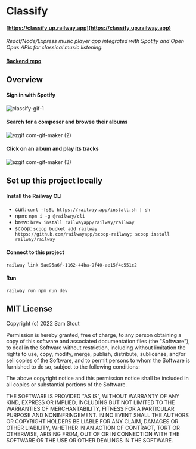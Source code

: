 # Classify
#### [https://classify.up.railway.app](https://classify.up.railway.app)
_React/Node/Express music player app integrated with Spotify and Open Opus APIs for classical music listening._

#### [Backend repo](https://github.com/samuelwstout/classify-backend-deploy)

## Overview
#### Sign in with Spotify
![classify-gif-1](https://user-images.githubusercontent.com/63696062/204559876-fc7c2082-dea9-4794-b667-e2b5413ecd64.gif)
#### Search for a composer and browse their albums
![ezgif com-gif-maker (2)](https://user-images.githubusercontent.com/63696062/204560363-ec106e0c-5162-451c-8547-a38ab3ba238d.gif)
#### Click on an album and play its tracks
![ezgif com-gif-maker (3)](https://user-images.githubusercontent.com/63696062/204560779-4c4d2ec9-d34e-431d-9dea-02ff4c38ce64.gif)
## Set up this project locally

#### Install the Railway CLI
- curl: `curl -fsSL https://railway.app/install.sh | sh`
- npm: `npm i -g @railway/cli`
- brew: `brew install railwayapp/railway/railway`
- scoop: `scoop bucket add railway https://github.com/railwayapp/scoop-railway; scoop install railway/railway`

#### Connect to this project
```
railway link 5ae95a6f-1162-44ba-9f40-ae15f4c551c2
```

#### Run
```
railway run npm run dev
```

## MIT License

Copyright (c) 2022 Sam Stout

Permission is hereby granted, free of charge, to any person obtaining a copy
of this software and associated documentation files (the "Software"), to deal
in the Software without restriction, including without limitation the rights
to use, copy, modify, merge, publish, distribute, sublicense, and/or sell
copies of the Software, and to permit persons to whom the Software is
furnished to do so, subject to the following conditions:

The above copyright notice and this permission notice shall be included in all
copies or substantial portions of the Software.

THE SOFTWARE IS PROVIDED "AS IS", WITHOUT WARRANTY OF ANY KIND, EXPRESS OR
IMPLIED, INCLUDING BUT NOT LIMITED TO THE WARRANTIES OF MERCHANTABILITY,
FITNESS FOR A PARTICULAR PURPOSE AND NONINFRINGEMENT. IN NO EVENT SHALL THE
AUTHORS OR COPYRIGHT HOLDERS BE LIABLE FOR ANY CLAIM, DAMAGES OR OTHER
LIABILITY, WHETHER IN AN ACTION OF CONTRACT, TORT OR OTHERWISE, ARISING FROM,
OUT OF OR IN CONNECTION WITH THE SOFTWARE OR THE USE OR OTHER DEALINGS IN THE
SOFTWARE.
